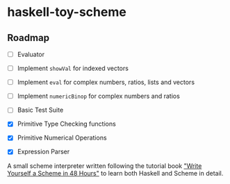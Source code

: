 # haskell-toy-scheme

## Roadmap

- [ ] Evaluator
- [ ] Implement `showVal` for indexed vectors
- [ ] Implement `eval` for complex numbers, ratios, lists and vectors
- [ ] Implement `numericBinop` for complex numbers and ratios
- [ ] Basic Test Suite
- [x] Primitive Type Checking functions
- [x] Primitive Numerical Operations
- [x] Expression Parser


A small scheme interpreter written following the tutorial book ["Write Yourself a Scheme in 48 Hours"](https://en.wikibooks.org/wiki/Write_Yourself_a_Scheme_in_48_Hours) to learn both Haskell and Scheme in detail.
